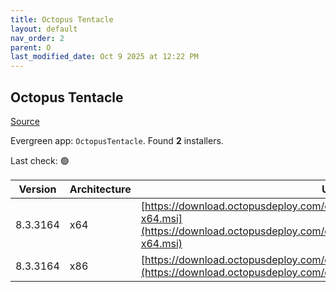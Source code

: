 ```yaml
---
title: Octopus Tentacle
layout: default
nav_order: 2
parent: O
last_modified_date: Oct 9 2025 at 12:22 PM
---
```


## Octopus Tentacle

[Source](https://octopus.com/)

Evergreen app: `OctopusTentacle`. Found **2** installers.

Last check: 🟢

| Version  | Architecture | URI                                                                                                                                                          |
| -------- | ------------ | ------------------------------------------------------------------------------------------------------------------------------------------------------------ |
| 8.3.3164 | x64          | [https://download.octopusdeploy.com/octopus/Octopus.Tentacle.8.3.3164-x64.msi](https://download.octopusdeploy.com/octopus/Octopus.Tentacle.8.3.3164-x64.msi) |
| 8.3.3164 | x86          | [https://download.octopusdeploy.com/octopus/Octopus.Tentacle.8.3.3164.msi](https://download.octopusdeploy.com/octopus/Octopus.Tentacle.8.3.3164.msi)         |
